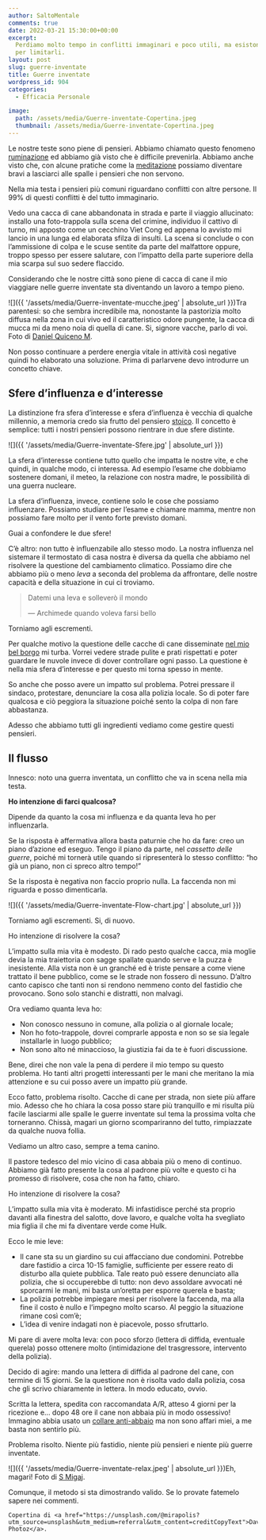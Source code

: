 ```yaml
---
author: SaltoMentale
comments: true
date: 2022-03-21 15:30:00+00:00
excerpt:
  Perdiamo molto tempo in conflitti immaginari e poco utili, ma esistono trucchi
  per limitarli.
layout: post
slug: guerre-inventate
title: Guerre inventate
wordpress_id: 904
categories:
  - Efficacia Personale

image:
  path: /assets/media/Guerre-inventate-Copertina.jpeg
  thumbnail: /assets/media/Guerre-inventate-Copertina.jpeg
---
```


Le nostre teste sono piene di pensieri. Abbiamo chiamato questo fenomeno [ruminazione](/i-nuovi-ruminanti/) ed abbiamo già visto che è difficile prevenirla. Abbiamo anche visto che, con alcune pratiche come la [meditazione](/30-giorni-meditazione/) possiamo diventare bravi a lasciarci alle spalle i pensieri che non servono.

Nella mia testa i pensieri più comuni riguardano conflitti con altre persone. Il 99% di questi conflitti è del tutto immaginario.

Vedo una cacca di cane abbandonata in strada e parte il viaggio allucinato: installo una foto-trappola sulla scena del crimine, individuo il cattivo di turno, mi apposto come un cecchino Viet Cong ed appena lo avvisto mi lancio in una lunga ed elaborata sfilza di insulti. La scena si conclude o con l’ammissione di colpa e le scuse sentite da parte del malfattore oppure, troppo spesso per essere salutare, con l’impatto della parte superiore della mia scarpa sul suo sedere flaccido.

Considerando che le nostre città sono piene di cacca di cane il mio viaggiare nelle guerre inventate sta diventando un lavoro a tempo pieno.

![]({{ '/assets/media/Guerre-inventate-mucche.jpeg' | absolute_url }})Tra parentesi: so che sembra incredibile ma, nonostante la pastorizia molto diffusa nella zona in cui vivo ed il caratteristico odore pungente, la cacca di mucca mi da meno noia di quella di cane. Si, signore vacche, parlo di voi.  
Foto di [Daniel Quiceno M](https://unsplash.com/@daquima23?utm_source=unsplash&utm_medium=referral&utm_content=creditCopyText).

Non posso continuare a perdere energia vitale in attività così negative quindi ho elaborato una soluzione. Prima di parlarvene devo introdurre un concetto chiave.

## Sfere d’influenza e d’interesse

La distinzione fra sfera d’interesse e sfera d’influenza è vecchia di qualche millennio, a memoria credo sia frutto del pensiero [stoico](https://it.wikipedia.org/wiki/Stoicismo). Il concetto è semplice: tutti i nostri pensieri possono rientrare in due sfere distinte.

![]({{ '/assets/media/Guerre-inventate-Sfere.jpg' | absolute_url }})

La sfera d’interesse contiene tutto quello che impatta le nostre vite, e che quindi, in qualche modo, ci interessa. Ad esempio l’esame che dobbiamo sostenere domani, il meteo, la relazione con nostra madre, le possibilità di una guerra nucleare.

La sfera d’influenza, invece, contiene solo le cose che possiamo influenzare. Possiamo studiare per l’esame e chiamare mamma, mentre non possiamo fare molto per il vento forte previsto domani.

Guai a confondere le due sfere!

C’è altro: non tutto è influenzabile allo stesso modo. La nostra influenza nel sistemare il termostato di casa nostra è diversa da quella che abbiamo nel risolvere la questione del cambiamento climatico. Possiamo dire che abbiamo più o meno _leva_ a seconda del problema da affrontare, delle nostre capacità e della situazione in cui ci troviamo.

> Datemi una leva e solleverò il mondo
> 
> — Archimede quando voleva farsi bello


Torniamo agli escrementi.

Per qualche motivo la questione delle cacche di cane disseminate [nel mio bel borgo](/vivere-in-un-borgo/) mi turba. Vorrei vedere strade pulite e prati rispettati e poter guardare le nuvole invece di dover controllare ogni passo. La questione è nella mia sfera d’interesse e per questo mi torna spesso in mente.

So anche che posso avere un impatto sul problema. Potrei pressare il sindaco, protestare, denunciare la cosa alla polizia locale. So di poter fare qualcosa e ciò peggiora la situazione poiché sento la colpa di non fare abbastanza.

Adesso che abbiamo tutti gli ingredienti vediamo come gestire questi pensieri.

## Il flusso

Innesco: noto una guerra inventata, un conflitto che va in scena nella mia testa.

**Ho intenzione di farci qualcosa?**

Dipende da quanto la cosa mi influenza e da quanta leva ho per influenzarla.

Se la risposta è affermativa allora basta paturnie che ho da fare: creo un piano d’azione ed eseguo. Tengo il piano da parte, nel _cassetto delle guerre_, poiché mi tornerà utile quando si ripresenterà lo stesso conflitto: “ho già un piano, non ci spreco altro tempo!”

Se la risposta è negativa non faccio proprio nulla. La faccenda non mi riguarda e posso dimenticarla.

![]({{ '/assets/media/Guerre-inventate-Flow-chart.jpg' | absolute_url }})

Torniamo agli escrementi. Si, di nuovo.

Ho intenzione di risolvere la cosa?

L’impatto sulla mia vita è modesto. Di rado pesto qualche cacca, mia moglie devia la mia traiettoria con sagge spallate quando serve e la puzza è inesistente. Alla vista non è un granché ed è triste pensare a come viene trattato il bene pubblico, come se le strade non fossero di nessuno. D’altro canto capisco che tanti non si rendono nemmeno conto del fastidio che provocano. Sono solo stanchi e distratti, non malvagi.

Ora vediamo quanta leva ho:

- Non conosco nessuno in comune, alla polizia o al giornale locale;
- Non ho foto-trappole, dovrei comprarle apposta e non so se sia legale installarle in luogo pubblico;
- Non sono alto né minaccioso, la giustizia fai da te è fuori discussione.

Bene, direi che non vale la pena di perdere il mio tempo su questo problema. Ho tanti altri progetti interessanti per le mani che meritano la mia attenzione e su cui posso avere un impatto più grande.

Ecco fatto, problema risolto. Cacche di cane per strada, non siete più affare mio. Adesso che ho chiara la cosa posso stare più tranquillo e mi risulta più facile lasciarmi alle spalle le guerre inventate sul tema la prossima volta che torneranno. Chissà, magari un giorno scompariranno del tutto, rimpiazzate da qualche nuova follia.

Vediamo un altro caso, sempre a tema canino.

Il pastore tedesco del mio vicino di casa abbaia più o meno di continuo. Abbiamo già fatto presente la cosa al padrone più volte e questo ci ha promesso di risolvere, cosa che non ha fatto, chiaro.

Ho intenzione di risolvere la cosa?

L’impatto sulla mia vita è moderato. Mi infastidisce perché sta proprio davanti alla finestra del salotto, dove lavoro, e qualche volta ha svegliato mia figlia il che mi fa diventare verde come Hulk.

Ecco le mie leve:

- Il cane sta su un giardino su cui affacciano due condomini. Potrebbe dare fastidio a circa 10-15 famiglie, sufficiente per essere reato di disturbo alla quiete pubblica. Tale reato può essere denunciato alla polizia, che si occuperebbe di tutto: non devo assoldare avvocati né sporcarmi le mani, mi basta un’oretta per esporre querela e basta;
- La polizia potrebbe impiegare mesi per risolvere la faccenda, ma alla fine il costo è nullo e l’impegno molto scarso. Al peggio la situazione rimane così com’è;
- L’idea di venire indagati non è piacevole, posso sfruttarlo.

Mi pare di avere molta leva: con poco sforzo (lettera di diffida, eventuale querela) posso ottenere molto (intimidazione del trasgressore, intervento della polizia).

Decido di agire: mando una lettera di diffida al padrone del cane, con termine di 15 giorni. Se la questione non è risolta vado dalla polizia, cosa che gli scrivo chiaramente in lettera. In modo educato, ovvio.

Scritta la lettera, spedita con raccomandata A/R, atteso 4 giorni per la ricezione e… dopo 48 ore il cane non abbaia più in modo ossessivo! Immagino abbia usato un [collare anti-abbaio](https://amzn.to/3pdpBry) ma non sono affari miei, a me basta non sentirlo più.

Problema risolto. Niente più fastidio, niente più pensieri e niente più guerre inventate.

![]({{ '/assets/media/Guerre-inventate-relax.jpeg' | absolute_url }})Eh, magari! Foto di [S Migaj](https://unsplash.com/@simonmigaj?utm_source=unsplash&utm_medium=referral&utm_content=creditCopyText).

Comunque, il metodo si sta dimostrando valido. Se lo provate fatemelo sapere nei commenti.

    Copertina di <a href="https://unsplash.com/@mirapolis?utm_source=unsplash&utm_medium=referral&utm_content=creditCopyText">Dave Photoz</a>.
